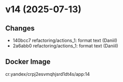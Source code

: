 # v14 (2025-07-13)
## Changes
- 140bcc7 refactoring/actions_1: format text (Daniil)
- 2a6abb0 refactoring/actions_1: format text (Daniil)
## Docker Image
cr.yandex/crpj2esvmqhjsrd1dt4s/app:14


